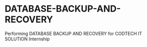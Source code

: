 # DATABASE-BACKUP-AND-RECOVERY
Performing DATABASE BACKUP AND RECOVERY for CODTECH IT SOLUTION Internship
